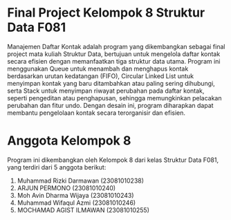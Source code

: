 # Final Project Kelompok 8 Struktur Data F081
Manajemen Daftar Kontak adalah program yang dikembangkan sebagai final project mata kuliah Struktur Data, bertujuan untuk mengelola daftar kontak secara efisien dengan memanfaatkan tiga struktur data utama. Program ini menggunakan Queue untuk menambah dan menghapus kontak berdasarkan urutan kedatangan (FIFO), Circular Linked List untuk menyimpan kontak yang baru ditambahkan atau paling sering dihubungi, serta Stack untuk menyimpan riwayat perubahan pada daftar kontak, seperti pengeditan atau penghapusan, sehingga memungkinkan pelacakan perubahan dan fitur undo. Dengan desain ini, program diharapkan dapat membantu pengelolaan kontak secara terorganisir dan efisien.


# Anggota Kelompok 8
Program ini dikembangkan oleh Kelompok 8 dari kelas Struktur Data F081, yang terdiri dari 5 anggota berikut:
1. Muhammad Rizki Darmawan (23081010238)
2. ARJUN PERMONO (23081010240)
3. Moh Avin Dharma Wijaya (23081010243)
4. Muhammad Wifaqul Azmi (23081010246)
5. MOCHAMAD AGIST ILMAWAN (23081010255)
